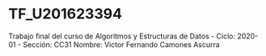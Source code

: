 # TF_U201623394
Trabajo final del curso de Algoritmos y Estructuras de Datos - Ciclo: 2020-01 - Sección: CC31 Nombre: Victor Fernando Camones Ascurra
